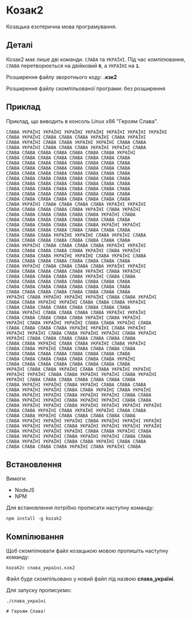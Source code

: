 # Козак2

Козацька езотерична мова програмування.

## Деталі

Козак2 має лише дві команди. `СЛАВА` та `УКРАЇНІ`. Під час компілювання, `СЛАВА`
перетворюється на
двійковий **`0`**, а `УКРАЇНІ` на **`1`**.

Розширення файлу зворотнього коду: **.кзк2**

Розширення файлу скомпільованої програми: без розширення

## Приклад

Приклад, що виводить в консоль Linux x86 "Героям Слава".

```kozak
СЛАВА УКРАЇНІ УКРАЇНІ УКРАЇНІ УКРАЇНІ УКРАЇНІ УКРАЇНІ УКРАЇНІ
СЛАВА УКРАЇНІ СЛАВА СЛАВА СЛАВА УКРАЇНІ СЛАВА УКРАЇНІ
СЛАВА УКРАЇНІ СЛАВА СЛАВА УКРАЇНІ УКРАЇНІ СЛАВА СЛАВА
СЛАВА УКРАЇНІ СЛАВА СЛАВА СЛАВА УКРАЇНІ УКРАЇНІ СЛАВА
СЛАВА СЛАВА СЛАВА СЛАВА СЛАВА СЛАВА СЛАВА УКРАЇНІ
СЛАВА СЛАВА СЛАВА СЛАВА СЛАВА СЛАВА СЛАВА СЛАВА
СЛАВА СЛАВА СЛАВА СЛАВА СЛАВА СЛАВА СЛАВА СЛАВА
СЛАВА СЛАВА СЛАВА СЛАВА СЛАВА СЛАВА СЛАВА СЛАВА
СЛАВА СЛАВА СЛАВА СЛАВА СЛАВА СЛАВА СЛАВА СЛАВА
СЛАВА СЛАВА СЛАВА СЛАВА СЛАВА СЛАВА СЛАВА СЛАВА
СЛАВА СЛАВА СЛАВА СЛАВА СЛАВА СЛАВА СЛАВА СЛАВА
СЛАВА СЛАВА СЛАВА СЛАВА СЛАВА СЛАВА СЛАВА СЛАВА
СЛАВА СЛАВА СЛАВА СЛАВА СЛАВА СЛАВА СЛАВА СЛАВА
СЛАВА СЛАВА СЛАВА СЛАВА СЛАВА СЛАВА СЛАВА СЛАВА
СЛАВА УКРАЇНІ СЛАВА СЛАВА СЛАВА СЛАВА УКРАЇНІ УКРАЇНІ
СЛАВА СЛАВА СЛАВА СЛАВА СЛАВА УКРАЇНІ СЛАВА УКРАЇНІ
СЛАВА СЛАВА СЛАВА СЛАВА СЛАВА СЛАВА УКРАЇНІ СЛАВА
СЛАВА СЛАВА СЛАВА СЛАВА СЛАВА СЛАВА СЛАВА СЛАВА
СЛАВА СЛАВА СЛАВА СЛАВА СЛАВА СЛАВА УКРАЇНІ УКРАЇНІ
СЛАВА СЛАВА СЛАВА СЛАВА СЛАВА СЛАВА СЛАВА СЛАВА
СЛАВА СЛАВА СЛАВА УКРАЇНІ УКРАЇНІ СЛАВА УКРАЇНІ СЛАВА
СЛАВА СЛАВА СЛАВА СЛАВА СЛАВА СЛАВА СЛАВА СЛАВА
СЛАВА УКРАЇНІ СЛАВА СЛАВА СЛАВА СЛАВА УКРАЇНІ УКРАЇНІ
СЛАВА СЛАВА СЛАВА СЛАВА СЛАВА УКРАЇНІ СЛАВА УКРАЇНІ
СЛАВА СЛАВА СЛАВА УКРАЇНІ УКРАЇНІ СЛАВА УКРАЇНІ СЛАВА
СЛАВА СЛАВА СЛАВА СЛАВА СЛАВА СЛАВА СЛАВА СЛАВА
СЛАВА УКРАЇНІ СЛАВА СЛАВА СЛАВА СЛАВА УКРАЇНІ УКРАЇНІ
СЛАВА СЛАВА СЛАВА СЛАВА СЛАВА УКРАЇНІ СЛАВА УКРАЇНІ
СЛАВА СЛАВА СЛАВА СЛАВА СЛАВА УКРАЇНІ СЛАВА СЛАВА
СЛАВА СЛАВА СЛАВА СЛАВА СЛАВА СЛАВА СЛАВА СЛАВА
СЛАВА СЛАВА СЛАВА СЛАВА СЛАВА СЛАВА СЛАВА СЛАВА
СЛАВА СЛАВА СЛАВА СЛАВА СЛАВА СЛАВА СЛАВА СЛАВА
УКРАЇНІ СЛАВА УКРАЇНІ УКРАЇНІ УКРАЇНІ СЛАВА СЛАВА УКРАЇНІ
СЛАВА СЛАВА УКРАЇНІ УКРАЇНІ СЛАВА СЛАВА СЛАВА УКРАЇНІ
СЛАВА СЛАВА СЛАВА СЛАВА СЛАВА СЛАВА СЛАВА СЛАВА
СЛАВА УКРАЇНІ СЛАВА СЛАВА СЛАВА СЛАВА УКРАЇНІ УКРАЇНІ
СЛАВА СЛАВА СЛАВА СЛАВА СЛАВА УКРАЇНІ СЛАВА УКРАЇНІ
УКРАЇНІ СЛАВА УКРАЇНІ УКРАЇНІ СЛАВА СЛАВА УКРАЇНІ СЛАВА
СЛАВА СЛАВА СЛАВА СЛАВА УКРАЇНІ УКРАЇНІ СЛАВА УКРАЇНІ
УКРАЇНІ УКРАЇНІ СЛАВА СЛАВА УКРАЇНІ УКРАЇНІ СЛАВА УКРАЇНІ
УКРАЇНІ СЛАВА СЛАВА СЛАВА СЛАВА СЛАВА СЛАВА СЛАВА
СЛАВА СЛАВА УКРАЇНІ СЛАВА СЛАВА УКРАЇНІ СЛАВА УКРАЇНІ
СЛАВА СЛАВА УКРАЇНІ СЛАВА СЛАВА СЛАВА СЛАВА СЛАВА
СЛАВА СЛАВА СЛАВА СЛАВА СЛАВА СЛАВА СЛАВА СЛАВА
СЛАВА СЛАВА СЛАВА СЛАВА СЛАВА СЛАВА СЛАВА УКРАЇНІ
СЛАВА СЛАВА СЛАВА СЛАВА СЛАВА СЛАВА СЛАВА СЛАВА
УКРАЇНІ СЛАВА СЛАВА УКРАЇНІ СЛАВА СЛАВА УКРАЇНІ УКРАЇНІ
УКРАЇНІ УКРАЇНІ СЛАВА СЛАВА УКРАЇНІ УКРАЇНІ СЛАВА УКРАЇНІ
УКРАЇНІ СЛАВА СЛАВА СЛАВА СЛАВА СЛАВА СЛАВА СЛАВА
СЛАВА УКРАЇНІ УКРАЇНІ СЛАВА УКРАЇНІ СЛАВА СЛАВА СЛАВА
СЛАВА УКРАЇНІ УКРАЇНІ СЛАВА СЛАВА УКРАЇНІ СЛАВА УКРАЇНІ
СЛАВА УКРАЇНІ УКРАЇНІ СЛАВА УКРАЇНІ УКРАЇНІ СЛАВА СЛАВА
СЛАВА УКРАЇНІ УКРАЇНІ СЛАВА УКРАЇНІ УКРАЇНІ СЛАВА СЛАВА
СЛАВА УКРАЇНІ УКРАЇНІ СЛАВА УКРАЇНІ УКРАЇНІ УКРАЇНІ УКРАЇНІ
СЛАВА СЛАВА УКРАЇНІ СЛАВА УКРАЇНІ УКРАЇНІ СЛАВА СЛАВА
СЛАВА СЛАВА УКРАЇНІ СЛАВА СЛАВА СЛАВА СЛАВА СЛАВА
СЛАВА УКРАЇНІ УКРАЇНІ УКРАЇНІ СЛАВА УКРАЇНІ УКРАЇНІ УКРАЇНІ
СЛАВА УКРАЇНІ УКРАЇНІ СЛАВА УКРАЇНІ УКРАЇНІ УКРАЇНІ УКРАЇНІ
СЛАВА УКРАЇНІ УКРАЇНІ УКРАЇНІ СЛАВА СЛАВА УКРАЇНІ СЛАВА
СЛАВА УКРАЇНІ УКРАЇНІ СЛАВА УКРАЇНІ УКРАЇНІ СЛАВА СЛАВА
СЛАВА УКРАЇНІ УКРАЇНІ СЛАВА СЛАВА УКРАЇНІ СЛАВА СЛАВА
СЛАВА СЛАВА СЛАВА СЛАВА УКРАЇНІ СЛАВА УКРАЇНІ СЛАВА
```

## Встановлення

Вимоги:

- NodeJS
- NPM

Для встановлення потрібно прописати наступну команду:

```shell
npm install -g kozak2
```

## Компілювання

Щоб скомпілювати файл козацькою мовою пропишіть наступну команду:

```shell
kozak2c слава_україні.кзк2
```

Файл буде скомпільовано у новий файл під назвою **слава_україні**.

Для запуску прописуємо:

```shell
./слава_україні

# Героям Слава!
```

